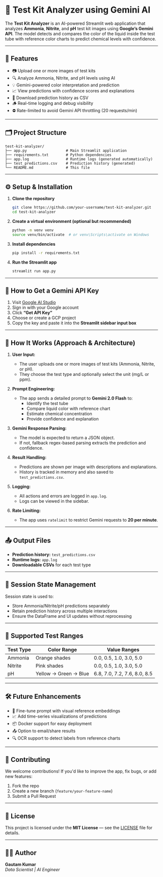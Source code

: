 # 🧪 Test Kit Analyzer using Gemini AI

The **Test Kit Analyzer** is an AI-powered Streamlit web application that analyzes **Ammonia**, **Nitrite**, and **pH** test kit images using **Google’s Gemini API**. The model detects and compares the color of the liquid inside the test tube with reference color charts to predict chemical levels with confidence.

---

## 🌟 Features

- 📷 Upload one or more images of test kits
- 🔍 Analyze Ammonia, Nitrite, and pH levels using AI
- 💡 Gemini-powered color interpretation and prediction
- 📈 View predictions with confidence scores and explanations
- 🧾 Download prediction history as CSV
- 🪵 Real-time logging and debug visibility
- ⛔ Rate-limited to avoid Gemini API throttling (20 requests/min)

---

## 🗂️ Project Structure

```
test-kit-analyzer/
├── app.py                  # Main Streamlit application
├── requirements.txt        # Python dependencies
├── app.log                 # Runtime logs (generated automatically)
├── test_predictions.csv    # Prediction history (generated)
└── README.md               # This file
```

---

## ⚙️ Setup & Installation

1. **Clone the repository**
   ```bash
   git clone https://github.com/your-username/test-kit-analyzer.git
   cd test-kit-analyzer
   ```

2. **Create a virtual environment (optional but recommended)**
   ```bash
   python -m venv venv
   source venv/bin/activate  # or venv\Scripts\activate on Windows
   ```

3. **Install dependencies**
   ```bash
   pip install -r requirements.txt
   ```

4. **Run the Streamlit app**
   ```bash
   streamlit run app.py
   ```

---

## 🔐 How to Get a Gemini API Key

1. Visit [Google AI Studio](https://makersuite.google.com/app)
2. Sign in with your Google account
3. Click **“Get API Key”**
4. Choose or create a GCP project
5. Copy the key and paste it into the **Streamlit sidebar input box**

---

## 🧠 How It Works (Approach & Architecture)

1. **User Input:**
   - The user uploads one or more images of test kits (Ammonia, Nitrite, or pH).
   - They choose the test type and optionally select the unit (mg/L or ppm).

2. **Prompt Engineering:**
   - The app sends a detailed prompt to **Gemini 2.0 Flash** to:
     - Identify the test tube
     - Compare liquid color with reference chart
     - Estimate chemical concentration
     - Provide confidence and explanation

3. **Gemini Response Parsing:**
   - The model is expected to return a JSON object.
   - If not, fallback regex-based parsing extracts the prediction and confidence.

4. **Result Handling:**
   - Predictions are shown per image with descriptions and explanations.
   - History is tracked in memory and also saved to `test_predictions.csv`.

5. **Logging:**
   - All actions and errors are logged in `app.log`.
   - Logs can be viewed in the sidebar.

6. **Rate Limiting:**
   - The app uses `ratelimit` to restrict Gemini requests to **20 per minute**.

---

## 📤 Output Files

- **Prediction history:** `test_predictions.csv`
- **Runtime logs:** `app.log`
- **Downloadable CSVs** for each test type

---

## 🔄 Session State Management

Session state is used to:
- Store Ammonia/Nitrite/pH predictions separately
- Retain prediction history across multiple interactions
- Ensure the DataFrame and UI updates without reprocessing

---

## 🧪 Supported Test Ranges

| Test Type | Color Range              | Value Ranges              |
|-----------|--------------------------|---------------------------|
| Ammonia   | Orange shades            | 0.0, 0.5, 1.0, 3.0, 5.0    |
| Nitrite   | Pink shades              | 0.0, 0.5, 1.0, 3.0, 5.0    |
| pH        | Yellow → Green → Blue    | 6.8, 7.0, 7.2, 7.6, 8.0, 8.5|

---

## 🛠️ Future Enhancements

- 🧠 Fine-tune prompt with visual reference embeddings
- 📈 Add time-series visualizations of predictions
- 📦 Docker support for easy deployment
- 📤 Option to email/share results
- 🔍 OCR support to detect labels from reference charts

---

## 🙌 Contributing

We welcome contributions! If you'd like to improve the app, fix bugs, or add new features:
1. Fork the repo
2. Create a new branch (`feature/your-feature-name`)
3. Submit a Pull Request

---

## 📜 License

This project is licensed under the **MIT License** — see the [LICENSE](LICENSE) file for details.

---

## 👨‍🔬 Author

**Gautam Kumar**  
*Data Scientist | AI Engineer*

